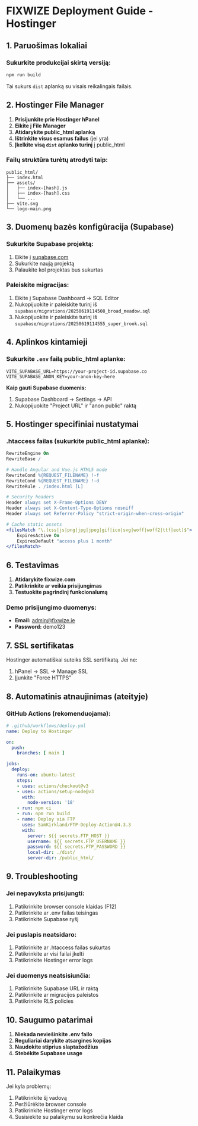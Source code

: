 # FIXWIZE Deployment Guide - Hostinger

## 1. Paruošimas lokaliai

### Sukurkite produkcijai skirtą versiją:
```bash
npm run build
```

Tai sukurs `dist` aplanką su visais reikalingais failais.

## 2. Hostinger File Manager

1. **Prisijunkite prie Hostinger hPanel**
2. **Eikite į File Manager**
3. **Atidarykite public_html aplanką**
4. **Ištrinkite visus esamus failus** (jei yra)
5. **Įkelkite visą `dist` aplanko turinį** į public_html

### Failų struktūra turėtų atrodyti taip:
```
public_html/
├── index.html
├── assets/
│   ├── index-[hash].js
│   ├── index-[hash].css
│   └── ...
├── vite.svg
└── logo-main.png
```

## 3. Duomenų bazės konfigūracija (Supabase)

### Sukurkite Supabase projektą:
1. Eikite į [supabase.com](https://supabase.com)
2. Sukurkite naują projektą
3. Palaukite kol projektas bus sukurtas

### Paleiskite migracijas:
1. Eikite į Supabase Dashboard → SQL Editor
2. Nukopijuokite ir paleiskite turinį iš `supabase/migrations/20250619114508_broad_meadow.sql`
3. Nukopijuokite ir paleiskite turinį iš `supabase/migrations/20250619114555_super_brook.sql`

## 4. Aplinkos kintamieji

### Sukurkite `.env` failą public_html aplanke:
```env
VITE_SUPABASE_URL=https://your-project-id.supabase.co
VITE_SUPABASE_ANON_KEY=your-anon-key-here
```

**Kaip gauti Supabase duomenis:**
1. Supabase Dashboard → Settings → API
2. Nukopijuokite "Project URL" ir "anon public" raktą

## 5. Hostinger specifiniai nustatymai

### .htaccess failas (sukurkite public_html aplanke):
```apache
RewriteEngine On
RewriteBase /

# Handle Angular and Vue.js HTML5 mode
RewriteCond %{REQUEST_FILENAME} !-f
RewriteCond %{REQUEST_FILENAME} !-d
RewriteRule . /index.html [L]

# Security headers
Header always set X-Frame-Options DENY
Header always set X-Content-Type-Options nosniff
Header always set Referrer-Policy "strict-origin-when-cross-origin"

# Cache static assets
<filesMatch "\.(css|js|png|jpg|jpeg|gif|ico|svg|woff|woff2|ttf|eot)$">
    ExpiresActive On
    ExpiresDefault "access plus 1 month"
</filesMatch>
```

## 6. Testavimas

1. **Atidarykite fixwize.com**
2. **Patikrinkite ar veikia prisijungimas**
3. **Testuokite pagrindinį funkcionalumą**

### Demo prisijungimo duomenys:
- **Email:** admin@fixwize.ie
- **Password:** demo123

## 7. SSL sertifikatas

Hostinger automatiškai suteiks SSL sertifikatą. Jei ne:
1. hPanel → SSL → Manage SSL
2. Įjunkite "Force HTTPS"

## 8. Automatinis atnaujinimas (ateityje)

### GitHub Actions (rekomenduojama):
```yaml
# .github/workflows/deploy.yml
name: Deploy to Hostinger

on:
  push:
    branches: [ main ]

jobs:
  deploy:
    runs-on: ubuntu-latest
    steps:
    - uses: actions/checkout@v3
    - uses: actions/setup-node@v3
      with:
        node-version: '18'
    - run: npm ci
    - run: npm run build
    - name: Deploy via FTP
      uses: SamKirkland/FTP-Deploy-Action@4.3.3
      with:
        server: ${{ secrets.FTP_HOST }}
        username: ${{ secrets.FTP_USERNAME }}
        password: ${{ secrets.FTP_PASSWORD }}
        local-dir: ./dist/
        server-dir: /public_html/
```

## 9. Troubleshooting

### Jei nepavyksta prisijungti:
1. Patikrinkite browser console klaidas (F12)
2. Patikrinkite ar .env failas teisingas
3. Patikrinkite Supabase ryšį

### Jei puslapis neatsidaro:
1. Patikrinkite ar .htaccess failas sukurtas
2. Patikrinkite ar visi failai įkelti
3. Patikrinkite Hostinger error logs

### Jei duomenys neatsisiunčia:
1. Patikrinkite Supabase URL ir raktą
2. Patikrinkite ar migracijos paleistos
3. Patikrinkite RLS policies

## 10. Saugumo patarimai

1. **Niekada neviešinkite .env failo**
2. **Reguliariai darykite atsargines kopijas**
3. **Naudokite stiprius slaptažodžius**
4. **Stebėkite Supabase usage**

## 11. Palaikymas

Jei kyla problemų:
1. Patikrinkite šį vadovą
2. Peržiūrėkite browser console
3. Patikrinkite Hostinger error logs
4. Susisiekite su palaikymu su konkrečia klaida
